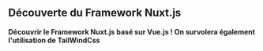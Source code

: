 ## Découverte du Framework Nuxt.js 

**Découvrir le Framework Nuxt.js basé sur Vue.js ! On survolera également l'utilisation de TailWindCss**